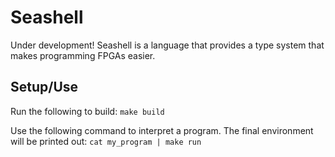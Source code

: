 # Seashell

Under development! Seashell is a language that provides a type system that makes programming FPGAs easier.

## Setup/Use

Run the following to build:
``` make build ```

Use the following command to interpret a program. The final environment will be printed out:
``` cat my_program | make run ```
